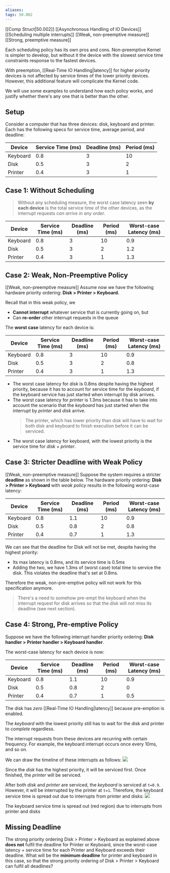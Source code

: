 ```yaml
---
aliases: 
tags: 50.002
---
```

[[Comp Struct|50.002]]
[[Asynchronous Handling of IO Devices]]
[[Scheduling multiple interrupts]]
[[Weak, non-preemptive measure]]
[[Strong, preemptive measure]]

Each scheduling policy has its own pros and cons. Non-preemptive Kernel is simpler to develop, but without it the device with the slowest service time constraints response to the fastest devices. 

With preemption, [[Real-Time IO Handling|latency]] for higher priority devices is not affected by service times of the lower priority devices. However, this additional feature will complicate the Kernel code. 

We will use some examples to understand how each policy works, and justify whether there's any one that is better than the other.

## Setup
Consider a computer that has three devices: disk, keyboard and printer. 
Each has the following specs for service time, average period, and deadline: 

| Device   | Service Time (ms) | Deadline (ms) | Period (ms) |
| -------- | ----------------- | ------------- | ----------- |
| Keyboard | 0.8               | 3             | 10          |
| Disk     | 0.5               | 3             | 2           |
| Printer  | 0.4               | 3             | 1           |

## Case 1: Without Scheduling
> Without any scheduling measure, the worst case latency seen **by each device** is the total service time of the other devices, as the interrupt requests *can arrive in any order.*

| Device   | Service Time (ms) | Deadline (ms) | Period (ms) | Worst-case Latency (ms) |
| -------- | ----------------- | ------------- | ----------- | ----------------------- |
| Keyboard | 0.8               | 3             | 10          | 0.9                     |
| Disk     | 0.5               | 3             | 2           | 1.2                     |
| Printer  | 0.4               | 3             | 1           | 1.3                     |

## Case 2: Weak, Non-Preemptive Policy
[[Weak, non-preemptive measure]]
Assume now we have the following hardware priority ordering: **Disk $>$ Printer $>$ Keyboard.**

Recall that in this weak policy, we
* **Cannot interrupt** whatever service that is currently going on, but 
* Can **re-order** other interrupt requests in the queue

The **worst case** latency for each device is:

| Device   | Service Time (ms) | Deadline (ms) | Period (ms) | Worst-case Latency (ms) |
| -------- | ----------------- | ------------- | ----------- | ----------------------- |
| Keyboard | 0.8               | 3             | 10          | 0.9                     |
| Disk     | 0.5               | 3             | 2           | 0.8                     |
| Printer  | 0.4               | 3             | 1           | 1.3                     |

*   The worst case latency for *disk* is 0.8ms despite having the highest priority, because it has to account for service time for the *keyboard*, if the keyboard service has just started when interrupt by disk arrives. 
*  The worst case latency for *printer* is 1.3ms because it has to take into account the scenario that the *keyboard* has just started when the interrupt by *printer* and *disk* arrive. 
	> The printer, which has lower priority than disk will have to wait for both disk and keyboard to finish execution before it can be serviced. 
*  The worst case latency for keyboard, with the lowest priority is the service time for *disk* + *printer*.

## Case 3: Stricter Deadline with Weak Policy
[[Weak, non-preemptive measure]]
Suppose the system requires a stricter **deadline** as shown in the table below. 
The hardware priority ordering: **Disk $>$ Printer $>$ Keyboard** with *weak policy* results in the following worst-case latency:

| Device   | Service Time (ms) | Deadline (ms) | Period (ms) | Worst-case Latency (ms) |
| -------- | ----------------- | ------------- | ----------- | ----------------------- |
| Keyboard | 0.8               | 1.1           | 10          | 0.9                     |
| Disk     | 0.5               | 0.8           | 2           | 0.8                     |
| Printer  | 0.4               | 0.7           | 1           | 1.3                     |

We can see that the deadline for Disk will not be met, despite having the highest priority:
* Its max latency is 0.8ms, and its service time is 0.5ms 
* Adding the two, we have 1.3ms of (worst case) total time to service the disk. This violates the deadline that's set at 0.8ms. 

Therefore the weak, non-pre-emptive policy will not work for this specification anymore. 
> There's a need to somehow pre-empt the keyboard when the interrupt request for disk arrives so that the disk will not miss its deadline (see next section).

## Case 4: Strong, Pre-emptive Policy
Suppose we have the following interrupt handler priority ordering: **Disk handler $>$ Printer  handler $>$ Keyboard handler**. 

The worst-case latency for each device is now:

| Device   | Service Time (ms) | Deadline (ms) | Period (ms) | Worst-case Latency (ms) |
| -------- | ----------------- | ------------- | ----------- | ----------------------- |
| Keyboard | 0.8               | 1.1           | 10          | 0.9                     |
| Disk     | 0.5               | 0.8           | 2           | 0                       |
| Printer  | 0.4               | 0.7           | 1           | 0.5                     |

The disk has *zero* [[Real-Time IO Handling|latency]] because pre-emption is enabled. 

The *keyboard* with the lowest priority still has to wait for the disk and printer to *complete* regardless.

The interrupt requests from these devices are recurring with certain frequency. For example, the keyboard interrupt occurs once every 10ms, and so on. 

We can draw the timeline of these interrupts as follows:
![](https://dropbox.com/s/vn644mg6ifqnqd1/irqstimeline.png?raw=1)

Since the _disk_ has the highest priority, it will be serviced first. Once finished, the _printer_ will be serviced.

After both _disk_ and _printer_ are serviced, the _keyboard_ is serviced at `t=0.9`. However, it will be interrupted by the printer at `t=1`. Therefore, the keyboard service time is spread out due to interrupts from printer and disks:
![](https://dropbox.com/s/5wodlj3hwpx9ltm/interruptsvc.png?raw=1)

The keyboard service time is spread out (red region) due to interrupts from printer and disks

## Missing Deadline
The strong priority ordering Disk > Printer > Keyboard as explained above **does not** fulfil the deadline for Printer or Keyboard, since the worst-case latency + service time for each Printer and Keyboard exceeds their deadline. What will be the **minimum deadline** for printer and keyboard in this case, so that the strong priority ordering of Disk > Printer > Keyboard can fulfil all deadlines?

